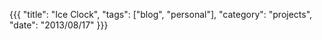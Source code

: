 ﻿{{{
  "title": "Ice Clock",
  "tags": ["blog", "personal"],
  "category": "projects",
  "date": "2013/08/17"
}}}
